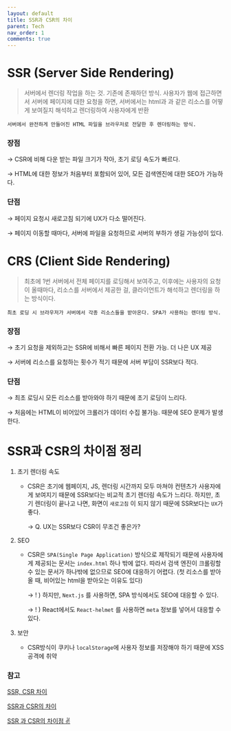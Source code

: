 ```yaml
---
layout: default
title: SSR과 CSR의 차이
parent: Tech
nav_order: 1
comments: true
---
```


# SSR (Server Side Rendering)

> 서버에서 렌더링 작업을 하는 것. 기존에 존재하던 방식. 사용자가 웹에 접근하면서 서버에 페이지에 대한 요청을 하면, 서버에서는 html과 과 같은 리소스를 어떻게 보여질지 해석하고 렌더링하여 사용자에게 반환

`서버에서 완전하게 만들어진 HTML 파일을 브라우저로 전달한 후 렌더링하는 방식.`

### 장점

→ CSR에 비해 다운 받는 파일 크기가 작아, 초기 로딩 속도가 빠르다.

→ HTML에 대한 정보가 처음부터 포함되어 있어, 모든 검색엔진에 대한 SEO가 가능하다.

### 단점

→ 페이지 요청시 새로고침 되기에 UX가 다소 떨어진다.

→ 페이지 이동할 때마다, 서버에 파일을 요청하므로 서버의 부하가 생길 가능성이 있다.

# CRS (Client Side Rendering)

> 최초에 1번 서버에서 전체 페이지를 로딩해서 보여주고, 이후에는 사용자의 요청이 올때마다, 리소스를 서버에서 제공한 걸, 클라이언트가 해석하고 렌더링을 하는 방식이다.

`최초 로딩 시 브라우저가 서버에서 각종 리소스들을 받아온다. SPA가 사용하는 렌더링 방식.`

### 장점

→ 초기 요청을 제외하고는 SSR에 비해서 빠른 페이지 전환 가능. 더 나은 UX 제공

→ 서버에 리소스를 요청하는 횟수가 적기 때문에 서버 부담이 SSR보다 적다.

### 단점

→ 최초 로딩시 모든 리소스를 받아와야 하기 때문에 초기 로딩이 느리다.

→ 처음에는 HTML이 비어있어 크롤러가 데이터 수집 불가능. 때문에 SEO 문제가 발생한다.

# SSR과 CSR의 차이점 정리

1. 초기 렌더링 속도

    - CSR은 초기에 웹페이지, JS, 렌더링 시간까지 모두 마쳐야 컨텐츠가 사용자에게 보여지기 때문에 SSR보다는 비교적 초기 렌더링 속도가 느리다. 하지만, 초기 렌더링이 끝나고 나면, 화면이 `새로고침` 이 되지 않기 때문에 SSR보다는 `UX`가 좋다.

        → Q. UX는 SSR보다 CSR이 무조건 좋은가?

2. SEO

    - CSR은 `SPA(Single Page Application)` 방식으로 제작되기 때문에 사용자에게 제공되는 문서는 `index.html` 하나 밖에 없다. 따라서 검색 엔진이 크롤링할 수 있는 문서가 하나밖에 없으므로 SEO에 대응하기 어렵다. (첫 리소스를 받아올 때, 비어있는 html을 받아오는 이유도 있다)

        → ! ) 하지만, `Next.js` 를 사용하면, SPA 방식에서도 SEO에 대응할 수 있다.

        → ! ) React에서도 `React-helmet` 를 사용하면 `meta` 정보를 넣어서 대응할 수 있다.

3. 보안

    - CSR방식이 쿠키나 `localStorage`에 사용자 정보를 저장해야 하기 때문에 XSS 공격에 취약

### 참고

[SSR, CSR 차이](https://velog.io/@qkrdudgh052/SSR-CSR-%EC%B0%A8%EC%9D%B4)

[SSR과 CSR의 차이](https://bbbyung2.tistory.com/65)

[SSR 과 CSR의 차이점 ✌️](https://velog.io/@djaxornwkd12/SSR-%EA%B3%BC-CSR%EC%9D%98-%EC%B0%A8%EC%9D%B4%EC%A0%90)
